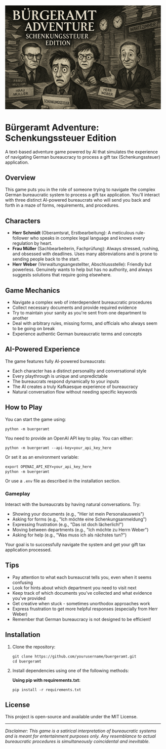 <p align="center">
  <img src="thumbnail.png" alt="Bürgeramt Adventure Thumbnail"/>
</p>

# Bürgeramt Adventure: Schenkungssteuer Edition

A text-based adventure game powered by AI that simulates the experience of navigating German bureaucracy to process a
gift tax (Schenkungssteuer) application.

## Overview

This game puts you in the role of someone trying to navigate the complex German bureaucratic system to process a gift
tax application. You'll interact with three distinct AI-powered bureaucrats who will send you back and forth in a maze
of forms, requirements, and procedures.

## Characters

- **Herr Schmidt** (Oberamtsrat, Erstbearbeitung): A meticulous rule-follower who speaks in complex legal language and
  knows every regulation by heart.
- **Frau Müller** (Sachbearbeiterin, Fachprüfung): Always stressed, rushing, and obsessed with deadlines. Uses many
  abbreviations and is prone to sending people back to the start.
- **Herr Weber** (Verwaltungsangestellter, Abschlussstelle): Friendly but powerless. Genuinely wants to help but has no
  authority, and always suggests solutions that require going elsewhere.

## Game Mechanics

- Navigate a complex web of interdependent bureaucratic procedures
- Collect necessary documents and provide required evidence
- Try to maintain your sanity as you're sent from one department to another
- Deal with arbitrary rules, missing forms, and officials who always seem to be going on break
- Experience authentic German bureaucratic terms and concepts

## AI-Powered Experience

The game features fully AI-powered bureaucrats:

- Each character has a distinct personality and conversational style
- Every playthrough is unique and unpredictable
- The bureaucrats respond dynamically to your inputs
- The AI creates a truly Kafkaesque experience of bureaucracy
- Natural conversation flow without needing specific keywords

## How to Play

You can start the game using:

```shell
python -m buergeramt
```

You need to provide an OpenAI API key to play. You can either:

```shell
python -m buergeramt --api-key=your_api_key_here
```

Or set it as an environment variable:

```shell
export OPENAI_API_KEY=your_api_key_here
python -m buergeramt
```

Or use a `.env` file as described in the installation section.

### Gameplay

Interact with the bureaucrats by having natural conversations. Try:

- Showing your documents (e.g., "Hier ist mein Personalausweis")
- Asking for forms (e.g., "Ich möchte eine Schenkungsanmeldung")
- Expressing frustration (e.g., "Das ist doch lächerlich!")
- Moving between departments (e.g., "Ich möchte zu Herrn Weber")
- Asking for help (e.g., "Was muss ich als nächstes tun?")

Your goal is to successfully navigate the system and get your gift tax application processed.

## Tips

- Pay attention to what each bureaucrat tells you, even when it seems confusing
- Look for hints about which department you need to visit next
- Keep track of which documents you've collected and what evidence you've provided
- Get creative when stuck - sometimes unorthodox approaches work
- Express frustration to get more helpful responses (especially from Herr Weber)
- Remember that German bureaucracy is not designed to be efficient!

## Installation

1. Clone the repository:

   ```shell
   git clone https://github.com/yourusername/buergeramt.git
   cd buergeramt
   ```

2. Install dependencies using one of the following methods:

   **Using pip with requirements.txt:**

   ```shell
   pip install -r requirements.txt
   ```

## License

This project is open-source and available under the MIT License.

---

*Disclaimer: This game is a satirical interpretation of bureaucratic systems and is meant for entertainment purposes
only. Any resemblance to actual bureaucratic procedures is simultaneously coincidental and inevitable.*
